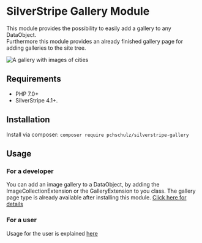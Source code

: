 # SilverStripe Gallery Module
This module provides the possibility to easily add a gallery to any DataObject.  
Furthermore this module provides an already finished gallery page for adding galleries to the site tree.

![A gallery with images of cities](docs/en/images/gallery.png)

## Requirements ##
 - PHP 7.0+
 - SilverStripe 4.1+.

## Installation ##
Install via composer: `composer require pchschulz/silverstripe-gallery`

## Usage ##
### For a developer ###
You can add an image gallery to a DataObject, by adding the ImageCollectionExtension or the GalleryExtension to you class.
The gallery page type is already available after installing this module.
[Click here for details](docs/en/index.md)

### For a user ###
Usage for the user is explained [here](docs/en/user-guide.md)